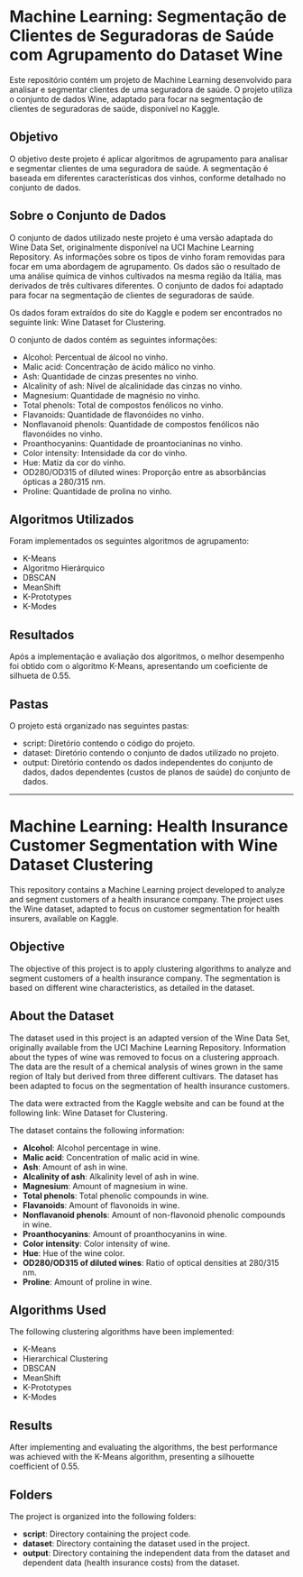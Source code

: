 # Machine Learning: Segmentação de Clientes de Seguradoras de Saúde com Agrupamento do Dataset Wine

Este repositório contém um projeto de Machine Learning desenvolvido para analisar e segmentar clientes de uma seguradora de saúde. O projeto utiliza o conjunto de dados Wine, adaptado para focar na segmentação de clientes de seguradoras de saúde, disponível no Kaggle.

## Objetivo

O objetivo deste projeto é aplicar algoritmos de agrupamento para analisar e segmentar clientes de uma seguradora de saúde. A segmentação é baseada em diferentes características dos vinhos, conforme detalhado no conjunto de dados.

## Sobre o Conjunto de Dados

O conjunto de dados utilizado neste projeto é uma versão adaptada do Wine Data Set, originalmente disponível na UCI Machine Learning Repository. As informações sobre os tipos de vinho foram removidas para focar em uma abordagem de agrupamento. Os dados são o resultado de uma análise química de vinhos cultivados na mesma região da Itália, mas derivados de três cultivares diferentes. O conjunto de dados foi adaptado para focar na segmentação de clientes de seguradoras de saúde.

Os dados foram extraídos do site do Kaggle e podem ser encontrados no seguinte link: Wine Dataset for Clustering.

O conjunto de dados contém as seguintes informações:

- Alcohol: Percentual de álcool no vinho.
- Malic acid: Concentração de ácido málico no vinho.
- Ash: Quantidade de cinzas presentes no vinho.
- Alcalinity of ash: Nível de alcalinidade das cinzas no vinho.
- Magnesium: Quantidade de magnésio no vinho.
- Total phenols: Total de compostos fenólicos no vinho.
- Flavanoids: Quantidade de flavonóides no vinho.
- Nonflavanoid phenols: Quantidade de compostos fenólicos não flavonóides no vinho.
- Proanthocyanins: Quantidade de proantocianinas no vinho.
- Color intensity: Intensidade da cor do vinho.
- Hue: Matiz da cor do vinho.
- OD280/OD315 of diluted wines: Proporção entre as absorbâncias ópticas a 280/315 nm.
- Proline: Quantidade de prolina no vinho.

## Algoritmos Utilizados

Foram implementados os seguintes algoritmos de agrupamento:

- K-Means
- Algoritmo Hierárquico
- DBSCAN
- MeanShift
- K-Prototypes
- K-Modes

## Resultados

Após a implementação e avaliação dos algoritmos, o melhor desempenho foi obtido com o algoritmo K-Means, apresentando um coeficiente de silhueta de 0.55.

## Pastas

O projeto está organizado nas seguintes pastas:

- script: Diretório contendo o código do projeto.
- dataset: Diretório contendo o conjunto de dados utilizado no projeto.
- output: Diretório contendo os dados independentes do conjunto de dados, dados dependentes (custos de planos de saúde) do conjunto de dados.

***

# Machine Learning: Health Insurance Customer Segmentation with Wine Dataset Clustering

This repository contains a Machine Learning project developed to analyze and segment customers of a health insurance company. The project uses the Wine dataset, adapted to focus on customer segmentation for health insurers, available on Kaggle.

## Objective

The objective of this project is to apply clustering algorithms to analyze and segment customers of a health insurance company. The segmentation is based on different wine characteristics, as detailed in the dataset.

## About the Dataset

The dataset used in this project is an adapted version of the Wine Data Set, originally available from the UCI Machine Learning Repository. Information about the types of wine was removed to focus on a clustering approach. The data are the result of a chemical analysis of wines grown in the same region of Italy but derived from three different cultivars. The dataset has been adapted to focus on the segmentation of health insurance customers.

The data were extracted from the Kaggle website and can be found at the following link: Wine Dataset for Clustering.

The dataset contains the following information:

- **Alcohol**: Alcohol percentage in wine.
- **Malic acid**: Concentration of malic acid in wine.
- **Ash**: Amount of ash in wine.
- **Alcalinity of ash**: Alkalinity level of ash in wine.
- **Magnesium**: Amount of magnesium in wine.
- **Total phenols**: Total phenolic compounds in wine.
- **Flavanoids**: Amount of flavonoids in wine.
- **Nonflavanoid phenols**: Amount of non-flavonoid phenolic compounds in wine.
- **Proanthocyanins**: Amount of proanthocyanins in wine.
- **Color intensity**: Color intensity of wine.
- **Hue**: Hue of the wine color.
- **OD280/OD315 of diluted wines**: Ratio of optical densities at 280/315 nm.
- **Proline**: Amount of proline in wine.

## Algorithms Used

The following clustering algorithms have been implemented:

- K-Means
- Hierarchical Clustering
- DBSCAN
- MeanShift
- K-Prototypes
- K-Modes

## Results

After implementing and evaluating the algorithms, the best performance was achieved with the K-Means algorithm, presenting a silhouette coefficient of 0.55.

## Folders

The project is organized into the following folders:

- **script**: Directory containing the project code.
- **dataset**: Directory containing the dataset used in the project.
- **output**: Directory containing the independent data from the dataset and dependent data (health insurance costs) from the dataset.
